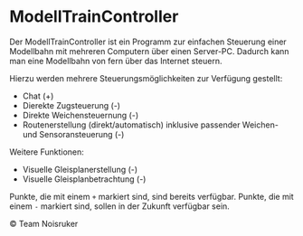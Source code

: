 # ModellTrainController

Der ModellTrainController ist ein Programm zur einfachen Steuerung einer Modellbahn mit mehreren Computern über einen Server-PC. Dadurch kann man eine Modellbahn von fern über das Internet steuern.

Hierzu werden mehrere Steuerungsmöglichkeiten zur Verfügung gestellt:

- Chat (+)
- Dierekte Zugsteuerung (-)
- Direkte Weichensteuernung (-)
- Routenerstellung (direkt/automatisch) inklusive passender Weichen- und Sensoransteuerung (-)

Weitere Funktionen:
- Visuelle Gleisplanerstellung (-)
- Visuelle Gleisplanbetrachtung (-)

Punkte, die mit einem `+` markiert sind, sind bereits verfügbar.
Punkte, die mit einem `-` markiert sind, sollen in der Zukunft verfügbar sein.


© Team Noisruker
